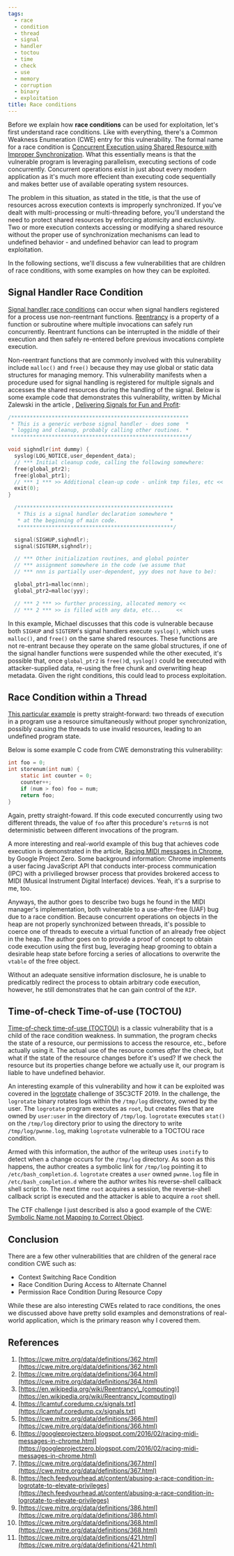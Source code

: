 ```yaml
---
tags:
  - race
  - condition
  - thread
  - signal
  - handler
  - toctou
  - time
  - check
  - use
  - memory
  - corruption
  - binary
  - exploitation
title: Race conditions
---
```


Before we explain how **race conditions** can be used for exploitation, let's first understand race
conditions. Like with everything, there's a Common Weakness Enumeration (CWE) entry for this
vulnerability. The formal name for a race condition is
[Concurrent Execution using Shared Resource with Improper Synchronization](#references). What this
essentially means is that the vulnerable program is leveraging parallelism, executing sections of
code concurrently. Concurrent operations exist in just about every modern application as it's much
more effecient than executing code sequentially and makes better use of available operating system
resources.

The problem in this situation, as stated in the title, is that the use of resources across execution
contexts is improperly synchronized. If you've dealt with multi-processing or multi-threading
before, you'll understand the need to protect shared resources by enforcing atomicity and
exclusivity. Two or more execution contexts accessing or modifying a shared resource without the
proper use of synchronization mechanisms can lead to undefined behavior - and undefined behavior can
lead to program exploitation.

In the following sections, we'll discuss a few vulnerabilities that are children of race conditions,
with some examples on how they can be exploited.

## Signal Handler Race Condition

[Signal handler race conditions](#references) can occur when signal handlers registered for a
process use non-reentrnant functions. [Reentrancy](#references) is a property of a function or
subroutine where multiple invocations can safely run concurrently. Reentrant functions can be
interrupted in the middle of their execution and then safely re-entered before previous invocations
complete execution.

Non-reentrant functions that are commonly involved with this vulnerability include `malloc()` and
`free()` because they may use global or static data structures for managing memory. This
vulnerability manifests when a procedure used for signal handling is registered for multiple signals
and accesses the shared resources during the handling of the signal. Below is some example code that
demonstrates this vulnerability, written by Michal Zalewski in the article ,
[Delivering Signals for Fun and Profit](#references):

```c
/*********************************************************
 * This is a generic verbose signal handler - does some  *
 * logging and cleanup, probably calling other routines. *
 *********************************************************/

void sighndlr(int dummy) {
  syslog(LOG_NOTICE,user_dependent_data);
  // *** Initial cleanup code, calling the following somewhere:
  free(global_ptr2);
  free(global_ptr1);
  // *** 1 *** >> Additional clean-up code - unlink tmp files, etc <<
  exit(0);
}

  /**************************************************
   * This is a signal handler declaration somewhere *
   * at the beginning of main code.                 *
   **************************************************/

  signal(SIGHUP,sighndlr);
  signal(SIGTERM,sighndlr);

  // *** Other initialization routines, and global pointer
  // *** assignment somewhere in the code (we assume that
  // *** nnn is partially user-dependent, yyy does not have to be):

  global_ptr1=malloc(nnn);
  global_ptr2=malloc(yyy);

  // *** 2 *** >> further processing, allocated memory <<
  // *** 2 *** >> is filled with any data, etc...     <<
```

In this example, Michael discusses that this code is vulnerable because both `SIGHUP` and
`SIGTERM`'s signal handlers execute `syslog()`, which uses `malloc()`, and `free()` on the same
shared resources. These functions are not re-entrant because they operate on the same global
structures, if one of the signal handler functions were suspended while the other executed, it's
possible that, once `global_ptr2` is `free()`d, `syslog()` could be executed with attacker-supplied
data, re-using the free chunk and overwriting heap metadata. Given the right conditions, this could
lead to process exploitation.

## Race Condition within a Thread

[This particular example](#references) is pretty straight-forward: two threads of execution in a
program use a resource simultaneously without proper synchronization, possibly causing the threads
to use invalid resources, leading to an undefined program state.

Below is some example C code from CWE demonstrating this vulnerability:

```c
int foo = 0;
int storenum(int num) {
	static int counter = 0;
	counter++;
	if (num > foo) foo = num;
	return foo;
}
```

Again, pretty straight-foward. If this code executed concurrently using two different threads, the
value of `foo` after this procedure's `return`s is not deterministic between different invocations
of the program.

A more interesting and real-world example of this bug that achieves code execution is demonstrated
in the article, [Racing MIDI messages in Chrome](#references), by Google Project Zero. Some
background information: Chrome implements a user facing JavaScript API that conducts inter-process
communication (IPC) with a privilieged browser process that provides brokered access to MIDI
(Musical Instrument Digital Interface) devices. Yeah, it's a surprise to me, too.

Anyways, the author goes to describe two bugs he found in the MIDI manager's implementation, both
vulnerable to a use-after-free (UAF) bug due to a race condition. Because concurrent operations on
objects in the heap are not properly synchronized between threads, it's possible to coerce one of
threads to execute a virtual function of an already free object in the heap. The author goes on to
provide a proof of concept to obtain code execution using the first bug, leveraging heap grooming to
obtain a desirable heap state before forcing a series of allocations to overwrite the `vtable` of
the free object.

Without an adequate sensitive information disclosure, he is unable to predicatbly redirect the
process to obtain arbitrary code execution, however, he still demonstrates that he can gain control
of the `RIP`.

## Time-of-check Time-of-use (TOCTOU)

[Time-of-check time-of-use (TOCTOU)](#references) is a classic vulnerability that is a child of the
race condition weakness. In summation, the program checks the state of a resource, our permissions
to access the resource, etc., before actually using it. The actual use of the resource comes _after_
the check, but what if the state of the resource changes before it's used? If we check the resource
but its properties change before we actually use it, our program is liable to have undefined
behavior.

An interesting example of this vulnerability and how it can be exploited was covered in the
[logrotate](#references) challenge of 35C3CTF 2019. In the challenge, the `logrotate` binary rotates
logs within the `/tmp/log` directory, owned by the user. The `logrotate` program executes as `root`,
but creates files that are owned by `user:user` in the directory of `/tmp/log`. `logrotate` executes
`stat()` on the `/tmp/log` directory prior to using the directory to write `/tmp/log/pwnme.log`,
making `logrotate` vulnerable to a TOCTOU race condition.

Armed with this information, the author of the writeup uses `inotify` to detect when a change occurs
for the `/tmp/log` directory. As soon as this happens, the author creates a symbolic link for
`/tmp/log` pointing it to `/etc/bash_completion.d`. `logrotate` creates a `user` owned `pwnme.log`
file in `/etc/bash_completion.d` where the author writes his reverse-shell callback shell script to.
The next time `root` acquires a session, the reverse-shell callback script is executed and the
attacker is able to acquire a `root` shell.

The CTF challenge I just described is also a good example of the CWE:
[Symbolic Name not Mapping to Correct Object](#references).

## Conclusion

There are a few other vulnerabilities that are children of the general race condition CWE such as:

- Context Switching Race Condition
- Race Condition During Access to Alternate Channel
- Permission Race Condition During Resource Copy

While these are also interesting CWEs related to race conditions, the ones we discussed above have
pretty solid examples and demonstrations of real-world application, which is the primary reason why
I covered them.

## References

1. [https://cwe.mitre.org/data/definitions/362.html](https://cwe.mitre.org/data/definitions/362.html)
2. [https://cwe.mitre.org/data/definitions/364.html](https://cwe.mitre.org/data/definitions/364.html)
3. [https://en.wikipedia.org/wiki/Reentrancy\_(computing)](<https://en.wikipedia.org/wiki/Reentrancy_(computing)>)
4. [https://lcamtuf.coredump.cx/signals.txt](https://lcamtuf.coredump.cx/signals.txt)
5. [https://cwe.mitre.org/data/definitions/366.html](https://cwe.mitre.org/data/definitions/366.html)
6. [https://googleprojectzero.blogspot.com/2016/02/racing-midi-messages-in-chrome.html](https://googleprojectzero.blogspot.com/2016/02/racing-midi-messages-in-chrome.html)
7. [https://cwe.mitre.org/data/definitions/367.html](https://cwe.mitre.org/data/definitions/367.html)
8. [https://tech.feedyourhead.at/content/abusing-a-race-condition-in-logrotate-to-elevate-privileges](https://tech.feedyourhead.at/content/abusing-a-race-condition-in-logrotate-to-elevate-privileges)
9. [https://cwe.mitre.org/data/definitions/386.html](https://cwe.mitre.org/data/definitions/386.html)
10. [https://cwe.mitre.org/data/definitions/368.html](https://cwe.mitre.org/data/definitions/368.html)
11. [https://cwe.mitre.org/data/definitions/421.html](https://cwe.mitre.org/data/definitions/421.html)
